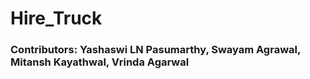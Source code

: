 # Hire_Truck


### Contributors: Yashaswi LN Pasumarthy, Swayam Agrawal, Mitansh Kayathwal, Vrinda Agarwal
